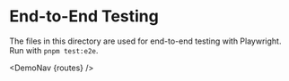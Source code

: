 <script>
  import { DemoNav } from '$site'
  import { page } from '$app/state'

  const routes = Object.keys(import.meta.glob(`./**/+page.{svx,svelte,md}`)).map(
    (filename) => {
      const parts = filename.split(`/`).filter((part) => !part.startsWith(`(`)) // remove hidden route segments
      return `${page.url.pathname}/${parts.slice(1, -1).join(`/`)}`
    },
  )
</script>

<main>

# End-to-End Testing

The files in this directory are used for end-to-end testing with Playwright. Run with `pnpm test:e2e`.

<DemoNav {routes} />

</main>

<style>
  main {
    max-width: 45em;
    margin: 0 auto;
  }
</style>
